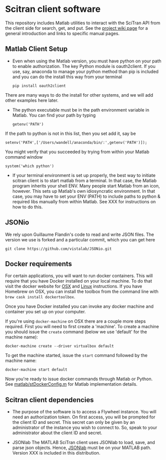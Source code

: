 # Scitran client software

This repository includes Matlab utilities to interact with the SciTran API from the client side for search, get, and put.  See the [project wiki page](https://github.com/scitran/client/wiki) for a general introduction and links to specific manual pages.

## Matlab Client Setup

* Even when using the Matlab version, you must have python on your path to enable authorization. The key Python module is oauth2client.  If you use, say, anaconda to manage your python method than pip is included and you can do the install this way from your terminal
   ```
   pip install oauth2client
   ```
There are many ways to do the install for other systems, and we will add other examples here later.

* The python executable must be in the path environment variable in Matlab.  You can find your path by typing
   ```
   getenv('PATH')
   ```
If the path to python is not in this list, then you set add it, say be
   ```
   setenv('PATH',['/Users/wandell/anaconda/bin/:',getenv('PATH')]);
   ```
You might verify that you succeeded by trying from within your Matlab command window
   ```
   system('which python')
   ```
* If your terminal environment is set up properly, the best way to initiate scitran client is to start matlab from a terminal.  In that case, the Matlab program inherits your shell ENV. Many people start Matlab from an icon, however. This sets up Matlab's own idiosyncratic environment. In that case, you may have to set your ENV (PATH) to include paths to python & required libs manually from within Matlab.  See XXX for instructions on how to do this.

## JSONio

We rely upon Guillaume Flandin's code to read and write JSON files.  The version we use is forked and a particular commit, which you can get here 
   ```
   git clone https://github.com/vistalab/JSONio.git
   ```
   
## Docker requirements

For certain applications, you will want to run docker containers. This will require that you have Docker installed on your local machine. To do that visit the docker website for [OSX](https://docs.docker.com/engine/installation/mac/) and [Linux](https://docs.docker.com/linux/step_one/) instructions. If you have Homebrew on OSX, you can install the toolbox from the command line with `brew cask install dockertoolbox`.

Once you have Docker installed you can invoke any docker machine and container you set up on your computer.

If you're using `docker-machine` on OSX there are a couple more steps required. First you will need to first create a 'machine'. To create a machine you should issue the `create` command (below we use 'default' for the machine name):

   ```
   docker-machine create --driver virtualbox default
   ```

To get the machine started, issue the `start` command followed by the machine name:

  ```
  docker-machine start default
  ```
Now you're ready to issue docker commands through Matlab or Python. See [matlab/stDockerConfig.m](https://github.com/scitran/client/blob/master/matlab/stDockerConfig.m) for Matlab implementation details.

## Scitran client dependencies

* The purpose of the software is to access a Flywheel instance.  You will need an authorization token.  On first access, you will be prompted for the client ID and secret. This secret can only be given by an administrator of the instance you wish to connect to.  So, speak to your administrator about the client ID and secret.

* JSONlab
The MATLAB SciTran client uses JSONlab to load, save, and parse json objects. Hence, [JSONlab](https://github.com/fangq/jsonlab) must  be on your MATLAB path. Version XXX is included in this distribution.
